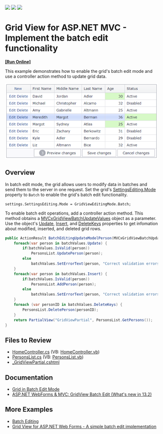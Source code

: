 <!-- default badges list -->
![](https://img.shields.io/endpoint?url=https://codecentral.devexpress.com/api/v1/VersionRange/128549435/18.2.11%2B)
[![](https://img.shields.io/badge/Open_in_DevExpress_Support_Center-FF7200?style=flat-square&logo=DevExpress&logoColor=white)](https://supportcenter.devexpress.com/ticket/details/E5046)
[![](https://img.shields.io/badge/📖_How_to_use_DevExpress_Examples-e9f6fc?style=flat-square)](https://docs.devexpress.com/GeneralInformation/403183)
<!-- default badges end -->
# Grid View for ASP.NET MVC - Implement the batch edit functionality
<!-- run online -->
**[[Run Online]](https://codecentral.devexpress.com/e5046/)**
<!-- run online end -->

This example demonstrates how to enable the grid's batch edit mode and use a controller action method to update grid data.

![Grid in batch edit mode](BatchEditMode.png)

## Overview

In batch edit mode, the grid allows users to modify data in batches and send them to the server in one request. Set the grid's [SettingsEditing.Mode](https://docs.devexpress.com/AspNet/DevExpress.Web.ASPxGridViewEditingSettings.Mode) property to `Batch` to enable the grid's batch edit functionality.

```cshtml
settings.SettingsEditing.Mode = GridViewEditingMode.Batch;
```

To enable batch edit operations, add a controller action method. This method obtains a [MVCxGridViewBatchUpdateValues](https://docs.devexpress.com/AspNetMvc/DevExpress.Web.Mvc.MVCxGridViewBatchUpdateValues-2) object as a parameter. Use the object's [Update](https://docs.devexpress.com/AspNetMvc/DevExpress.Web.Mvc.MVCxBatchUpdateValues-2.Update), [Insert](https://docs.devexpress.com/AspNetMvc/DevExpress.Web.Mvc.MVCxBatchUpdateValues-2.Insert), and [DeleteKeys](https://docs.devexpress.com/AspNetMvc/DevExpress.Web.Mvc.MVCxBatchUpdateValues-2.DeleteKeys) properties to get infomation about modified, inserted, and deleted grid rows.

```cs
public ActionResult BatchEditingUpdateModelPerson(MVCxGridViewBatchUpdateValues<Person, int> batchValues) {
    foreach(var person in batchValues.Update) {
        if(batchValues.IsValid(person))
            PersonsList.UpdatePerson(person);
        else
            batchValues.SetErrorText(person, "Correct validation errors");
    }
    foreach(var person in batchValues.Insert) {
        if(batchValues.IsValid(person))
            PersonsList.AddPerson(person);
        else
            batchValues.SetErrorText(person, "Correct validation errors");
    }
    foreach (var personID in batchValues.DeleteKeys) {
        PersonsList.DeletePerson(personID);
    }
    return PartialView("GridViewPartial", PersonsList.GetPersons());
}
```

## Files to Review

* [HomeController.cs](./CS/DXWebApplication1/Controllers/HomeController.cs) (VB: [HomeController.vb](./VB/DXWebApplication1/Controllers/HomeController.vb))
* [PersonsList.cs](./CS/DXWebApplication1/Models/PersonsList.cs) (VB: [PersonsList.vb](./VB/DXWebApplication1/Models/PersonsList.vb))
* [_GridViewPartial.cshtml](./CS/DXWebApplication1/Views/Home/_GridViewPartial.cshtml)

## Documentation

* [Grid in Batch Edit Mode](https://docs.devexpress.com/AspNetMvc/16147/components/grid-view/data-editing-and-validation/batch-edit)
* [ASP.NET WebForms & MVC: GridView Batch Edit (What's new in 13.2)](https://community.devexpress.com/blogs/aspnet/archive/2013/12/16/asp-net-webforms-amp-mvc-gridview-batch-edit-what-39-s-new-in-13-2.aspx)

## More Examples

* [Batch Editing](https://demos.devexpress.com/MVCxGridViewDemos/Editing/BatchEditing)
* [Grid View for ASP.NET Web Forms - A simple batch edit implementation](https://github.com/DevExpress-Examples/aspxgridview-simple-batch-editing-implementation)
